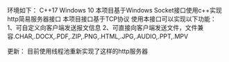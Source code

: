 环境如下：
    C++17
    Windows 10
本项目基于Windows Socket接口使用c++实现http简易服务器接口
本项目接口基于TCP协议
使用本接口可以实现以下功能：
  1、可自定义向客户端发送报文信息
  2、可直接向客户端发送文件，文件兼容.CHAR,.DOCX,.PDF,.ZIP,.PNG,.HTML,.JPG,.AUDIO,.PPT,.MPV


更新：
    目前使用线程池重新实现了这样的http服务器
